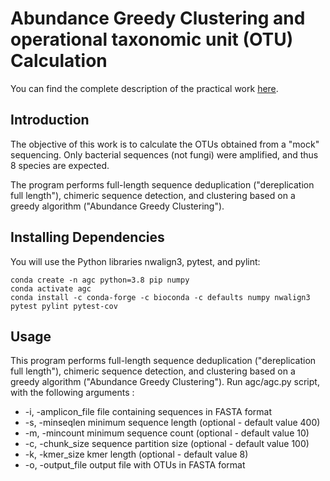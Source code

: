 # Abundance Greedy Clustering and operational taxonomic unit (OTU) Calculation

You can find the complete description of the practical work [here](https://docs.google.com/document/d/1qWNqPZ9Ecd-yZ5Hpl6n2zd7ZGtHPjf3yaW1ulKRdWnk/edit?usp=sharing).

## Introduction

The objective of this work is to calculate the OTUs obtained from a "mock" sequencing. Only bacterial sequences (not fungi) were amplified, and thus 8 species are expected.

The program performs full-length sequence deduplication ("dereplication full length"), chimeric sequence detection, and clustering based on a greedy algorithm ("Abundance Greedy Clustering").

## Installing Dependencies

You will use the Python libraries nwalign3, pytest, and pylint:
```
conda create -n agc python=3.8 pip numpy
conda activate agc
conda install -c conda-forge -c bioconda -c defaults numpy nwalign3 pytest pylint pytest-cov
```

## Usage

This program performs full-length sequence deduplication ("dereplication full length"), chimeric sequence detection, and clustering based on a greedy algorithm ("Abundance Greedy Clustering"). 
Run agc/agc.py script, with the following arguments :
- -i, -amplicon_file file containing sequences in FASTA format
- -s, -minseqlen minimum sequence length (optional - default value 400)
- -m, -mincount minimum sequence count (optional - default value 10)
- -c, -chunk_size sequence partition size (optional - default value 100)
- -k, -kmer_size kmer length (optional - default value 8)
- -o, -output_file output file with OTUs in FASTA format
